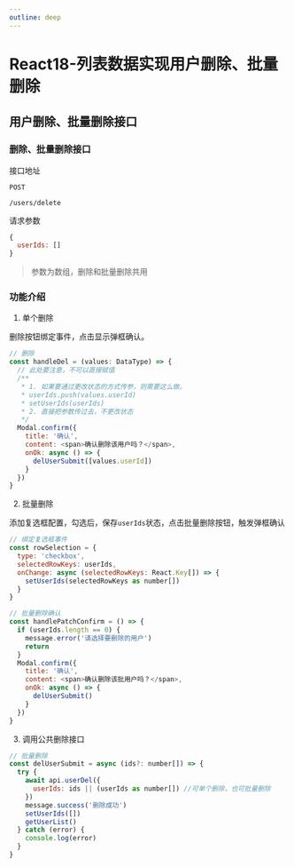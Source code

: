 ```yaml
---
outline: deep
---
```


# React18-列表数据实现用户删除、批量删除

## 用户删除、批量删除接口

### 删除、批量删除接口

接口地址

```shell
POST

/users/delete
```

请求参数

```js
{
  userIds: []
}
```

> 参数为数组，删除和批量删除共用

### 功能介绍

1. 单个删除

删除按钮绑定事件，点击显示弹框确认。

```js
// 删除
const handleDel = (values: DataType) => {
  // 此处要注意，不可以直接赋值
  /**
   * 1. 如果要通过更改状态的方式传参，则需要这么做。
   * userIds.push(values.userId)
   * setUserIds(userIds)
   * 2. 直接把参数传过去，不更改状态
   */
  Modal.confirm({
    title: '确认',
    content: <span>确认删除该用户吗？</span>,
    onOk: async () => {
      delUserSubmit([values.userId])
    }
  })
}
```

2. 批量删除

添加复选框配置，勾选后，保存`userIds`状态，点击批量删除按钮，触发弹框确认

```js
// 绑定复选框事件
const rowSelection = {
  type: 'checkbox',
  selectedRowKeys: userIds,
  onChange: async (selectedRowKeys: React.Key[]) => {
    setUserIds(selectedRowKeys as number[])
  }
}

// 批量删除确认
const handlePatchConfirm = () => {
  if (userIds.length == 0) {
    message.error('请选择要删除的用户')
    return
  }
  Modal.confirm({
    title: '确认',
    content: <span>确认删除该批用户吗？</span>,
    onOk: async () => {
      delUserSubmit()
    }
  })
}
```

3. 调用公共删除接口

```js
// 批量删除
const delUserSubmit = async (ids?: number[]) => {
  try {
    await api.userDel({
      userIds: ids || (userIds as number[]) //可单个删除，也可批量删除
    })
    message.success('删除成功')
    setUserIds([])
    getUserList()
  } catch (error) {
    console.log(error)
  }
}
```

